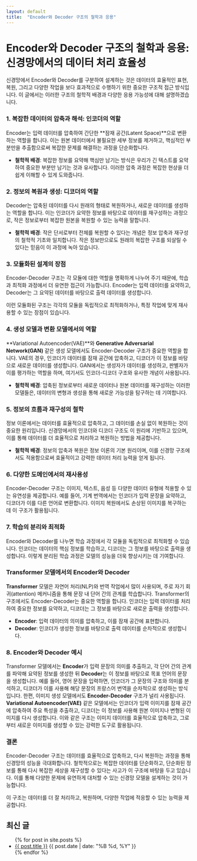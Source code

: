 ```yaml
---
layout: default
title:  "Encoder와 Decoder 구조의 철학과 응용"
---
```


# Encoder와 Decoder 구조의 철학과 응용: 신경망에서의 데이터 처리 효율성

신경망에서 Encoder와 Decoder를 구분하여 설계하는 것은 데이터의 효율적인 표현, 복원, 그리고 다양한 작업을 보다 효과적으로 수행하기 위한 중요한 구조적 접근 방식입니다. 이 글에서는 이러한 구조의 철학적 배경과 다양한 응용 가능성에 대해 설명하겠습니다.

### 1. 복잡한 데이터의 압축과 해석: 인코더의 역할

Encoder는 입력 데이터를 압축하여 간단한 **잠재 공간(Latent Space)**으로 변환하는 역할을 합니다. 이는 원본 데이터에서 불필요한 세부 정보를 제거하고, 핵심적인 부분만을 추출함으로써 복잡한 문제를 해결하는 과정을 단순화합니다.

- **철학적 배경**: 복잡한 정보를 요약해 핵심만 남기는 방식은 우리가 긴 텍스트를 요약하여 중요한 부분만 남기는 것과 유사합니다. 이러한 압축 과정은 복잡한 현상을 더 쉽게 이해할 수 있게 도와줍니다.

### 2. 정보의 복원과 생성: 디코더의 역할

Decoder는 압축된 데이터를 다시 원래의 형태로 복원하거나, 새로운 데이터를 생성하는 역할을 합니다. 이는 인코더가 요약한 정보를 바탕으로 데이터를 재구성하는 과정으로, 작은 정보로부터 복잡한 원본을 복원할 수 있는 능력을 말합니다.

- **철학적 배경**: 작은 단서로부터 전체를 복원할 수 있다는 개념은 정보 압축과 재구성의 철학적 기초와 일치합니다. 작은 정보만으로도 원래의 복잡한 구조를 되살릴 수 있다는 믿음이 이 과정에 녹아 있습니다.

### 3. 모듈화된 설계의 장점

Encoder-Decoder 구조는 각 모듈에 대한 역할을 명확하게 나누어 주기 때문에, 학습과 최적화 과정에서 더 유연한 접근이 가능합니다. Encoder는 입력 데이터를 요약하고, Decoder는 그 요약된 데이터를 바탕으로 출력 데이터를 생성합니다.

이런 모듈화된 구조는 각각의 모듈을 독립적으로 최적화하거나, 특정 작업에 맞게 재사용할 수 있는 장점이 있습니다.

### 4. 생성 모델과 변환 모델에서의 역할

**Variational Autoencoder(VAE)**와 **Generative Adversarial Network(GAN)** 같은 생성 모델에서도 Encoder-Decoder 구조가 중요한 역할을 합니다. VAE의 경우, 인코더가 데이터를 잠재 공간에 압축하고, 디코더가 이 정보를 바탕으로 새로운 데이터를 생성합니다. GAN에서는 생성자가 데이터를 생성하고, 판별자가 이를 평가하는 역할을 하며, 여기서도 인코더-디코더 구조와 유사한 개념이 사용됩니다.

- **철학적 배경**: 압축된 정보로부터 새로운 데이터나 원본 데이터를 재구성하는 이러한 모델들은, 데이터의 변형과 생성을 통해 새로운 가능성을 탐구하는 데 기여합니다.

### 5. 정보의 흐름과 재구성의 철학

정보 이론에서는 데이터를 효율적으로 압축하고, 그 데이터를 손실 없이 복원하는 것이 중요한 원리입니다. 신경망에서의 인코더와 디코더 구조도 이 원리에 기반하고 있으며, 이를 통해 데이터를 더 효율적으로 처리하고 복원하는 방법을 제공합니다.

- **철학적 배경**: 정보의 압축과 복원은 정보 이론의 기본 원리이며, 이를 신경망 구조에서도 적용함으로써 효율적이고 강력한 데이터 처리 능력을 얻게 됩니다.

### 6. 다양한 도메인에서의 재사용성

Encoder-Decoder 구조는 이미지, 텍스트, 음성 등 다양한 데이터 유형에 적용할 수 있는 유연성을 제공합니다. 예를 들어, 기계 번역에서는 인코더가 입력 문장을 요약하고, 디코더가 이를 다른 언어로 변환합니다. 이미지 복원에서도 손상된 이미지를 복구하는 데 이 구조가 활용됩니다.

### 7. 학습의 분리와 최적화

Encoder와 Decoder를 나누면 학습 과정에서 각 모듈을 독립적으로 최적화할 수 있습니다. 인코더는 데이터의 핵심 정보를 학습하고, 디코더는 그 정보를 바탕으로 출력을 생성합니다. 이렇게 분리된 학습 과정은 모델의 성능을 더욱 향상시키는 데 기여합니다.

### Transformer 모델에서의 Encoder와 Decoder

**Transformer** 모델은 자연어 처리(NLP)와 번역 작업에서 많이 사용되며, 주로 자기 회귀(attention) 메커니즘을 통해 문장 내 단어 간의 관계를 학습합니다. Transformer의 구조에서도 Encoder-Decoder는 중요한 역할을 합니다. 인코더는 입력 데이터를 처리하여 중요한 정보를 요약하고, 디코더는 그 정보를 바탕으로 새로운 출력을 생성합니다.

- **Encoder**: 입력 데이터의 의미를 압축하고, 이를 잠재 공간에 표현합니다.
- **Decoder**: 인코더가 생성한 정보를 바탕으로 출력 데이터를 순차적으로 생성합니다.

### 8. Encoder와 Decoder 예시

Transformer 모델에서는 **Encoder**가 입력 문장의 의미를 추출하고, 각 단어 간의 관계를 파악해 요약된 정보를 생성한 뒤 **Decoder**는 이 정보를 바탕으로 목표 언어의 문장을 생성합니다. 예를 들어, 영어 문장을 입력하면, 인코더가 그 문장의 구조와 의미를 분석하고, 디코더가 이를 사용해 해당 문장의 프랑스어 번역을 순차적으로 생성하는 방식입니다. 한편, 이미지 생성 모델에서도 **Encoder-Decoder** 구조가 널리 사용됩니다. **Variational Autoencoder(VAE)** 같은 모델에서는 인코더가 입력 이미지를 잠재 공간에 압축하여 주요 특성을 추출하고, 디코더는 이 정보를 사용해 원본 이미지나 변형된 이미지를 다시 생성합니다. 이와 같은 구조는 이미지 데이터를 효율적으로 압축하고, 그로부터 새로운 이미지를 생성할 수 있는 강력한 도구로 활용됩니다.

### 결론

Encoder-Decoder 구조는 데이터를 효율적으로 압축하고, 다시 복원하는 과정을 통해 신경망의 성능을 극대화합니다. 철학적으로는 복잡한 데이터를 단순화하고, 단순화된 정보를 통해 다시 복잡한 세상을 재구성할 수 있다는 사고가 이 구조에 바탕을 두고 있습니다. 이를 통해 다양한 문제에 유연하게 대처할 수 있는 신경망 모델을 설계하는 것이 가능합니다.

이 구조는 데이터를 더 잘 처리하고, 복원하며, 다양한 작업에 적응할 수 있는 능력을 제공합니다.

## 최신 글
<ul>
  {% for post in site.posts %}
    <li>
      <a href="{{ post.url }}">{{ post.title }}</a>
      <span>{{ post.date | date: "%B %d, %Y" }}</span>
    </li>
  {% endfor %}
</ul>